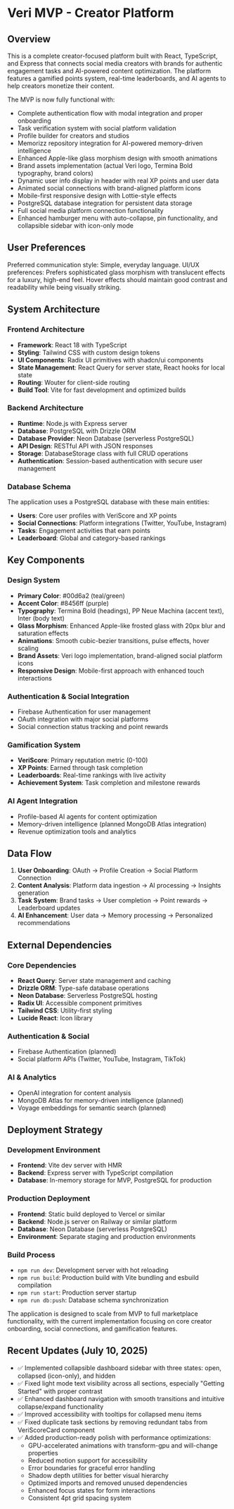 # Veri MVP - Creator Platform

## Overview

This is a complete creator-focused platform built with React, TypeScript, and Express that connects social media creators with brands for authentic engagement tasks and AI-powered content optimization. The platform features a gamified points system, real-time leaderboards, and AI agents to help creators monetize their content.

The MVP is now fully functional with:
- Complete authentication flow with modal integration and proper onboarding
- Task verification system with social platform validation
- Profile builder for creators and studios
- Memorizz repository integration for AI-powered memory-driven intelligence
- Enhanced Apple-like glass morphism design with smooth animations
- Brand assets implementation (actual Veri logo, Termina Bold typography, brand colors)
- Dynamic user info display in header with real XP points and user data
- Animated social connections with brand-aligned platform icons
- Mobile-first responsive design with Lottie-style effects
- PostgreSQL database integration for persistent data storage
- Full social media platform connection functionality
- Enhanced hamburger menu with auto-collapse, pin functionality, and collapsible sidebar with icon-only mode

## User Preferences

Preferred communication style: Simple, everyday language.
UI/UX preferences: Prefers sophisticated glass morphism with translucent effects for a luxury, high-end feel. Hover effects should maintain good contrast and readability while being visually striking.

## System Architecture

### Frontend Architecture
- **Framework**: React 18 with TypeScript
- **Styling**: Tailwind CSS with custom design tokens
- **UI Components**: Radix UI primitives with shadcn/ui components
- **State Management**: React Query for server state, React hooks for local state
- **Routing**: Wouter for client-side routing
- **Build Tool**: Vite for fast development and optimized builds

### Backend Architecture
- **Runtime**: Node.js with Express server
- **Database**: PostgreSQL with Drizzle ORM
- **Database Provider**: Neon Database (serverless PostgreSQL)
- **API Design**: RESTful API with JSON responses
- **Storage**: DatabaseStorage class with full CRUD operations
- **Authentication**: Session-based authentication with secure user management

### Database Schema
The application uses a PostgreSQL database with these main entities:
- **Users**: Core user profiles with VeriScore and XP points
- **Social Connections**: Platform integrations (Twitter, YouTube, Instagram)
- **Tasks**: Engagement activities that earn points
- **Leaderboard**: Global and category-based rankings

## Key Components

### Design System
- **Primary Color**: #00d6a2 (teal/green) 
- **Accent Color**: #8456ff (purple)
- **Typography**: Termina Bold (headings), PP Neue Machina (accent text), Inter (body text)
- **Glass Morphism**: Enhanced Apple-like frosted glass with 20px blur and saturation effects
- **Animations**: Smooth cubic-bezier transitions, pulse effects, hover scaling
- **Brand Assets**: Veri logo implementation, brand-aligned social platform icons
- **Responsive Design**: Mobile-first approach with enhanced touch interactions

### Authentication & Social Integration
- Firebase Authentication for user management
- OAuth integration with major social platforms
- Social connection status tracking and point rewards

### Gamification System
- **VeriScore**: Primary reputation metric (0-100)
- **XP Points**: Earned through task completion
- **Leaderboards**: Real-time rankings with live activity
- **Achievement System**: Task completion and milestone rewards

### AI Agent Integration
- Profile-based AI agents for content optimization
- Memory-driven intelligence (planned MongoDB Atlas integration)
- Revenue optimization tools and analytics

## Data Flow

1. **User Onboarding**: OAuth → Profile Creation → Social Platform Connection
2. **Content Analysis**: Platform data ingestion → AI processing → Insights generation
3. **Task System**: Brand tasks → User completion → Point rewards → Leaderboard updates
4. **AI Enhancement**: User data → Memory processing → Personalized recommendations

## External Dependencies

### Core Dependencies
- **React Query**: Server state management and caching
- **Drizzle ORM**: Type-safe database operations
- **Neon Database**: Serverless PostgreSQL hosting
- **Radix UI**: Accessible component primitives
- **Tailwind CSS**: Utility-first styling
- **Lucide React**: Icon library

### Authentication & Social
- Firebase Authentication (planned)
- Social platform APIs (Twitter, YouTube, Instagram, TikTok)

### AI & Analytics
- OpenAI integration for content analysis
- MongoDB Atlas for memory-driven intelligence (planned)
- Voyage embeddings for semantic search (planned)

## Deployment Strategy

### Development Environment
- **Frontend**: Vite dev server with HMR
- **Backend**: Express server with TypeScript compilation
- **Database**: In-memory storage for MVP, PostgreSQL for production

### Production Deployment
- **Frontend**: Static build deployed to Vercel or similar
- **Backend**: Node.js server on Railway or similar platform
- **Database**: Neon Database (serverless PostgreSQL)
- **Environment**: Separate staging and production environments

### Build Process
- `npm run dev`: Development server with hot reloading
- `npm run build`: Production build with Vite bundling and esbuild compilation
- `npm run start`: Production server startup
- `npm run db:push`: Database schema synchronization

The application is designed to scale from MVP to full marketplace functionality, with the current implementation focusing on core creator onboarding, social connections, and gamification features.

## Recent Updates (July 10, 2025)
- ✅ Implemented collapsible dashboard sidebar with three states: open, collapsed (icon-only), and hidden
- ✅ Fixed light mode text visibility across all sections, especially "Getting Started" with proper contrast
- ✅ Enhanced dashboard navigation with smooth transitions and intuitive collapse/expand functionality
- ✅ Improved accessibility with tooltips for collapsed menu items
- ✅ Fixed duplicate task sections by removing redundant tabs from VeriScoreCard component
- ✅ Added production-ready polish with performance optimizations:
  - GPU-accelerated animations with transform-gpu and will-change properties
  - Reduced motion support for accessibility
  - Error boundaries for graceful error handling
  - Shadow depth utilities for better visual hierarchy
  - Optimized imports and removed unused dependencies
  - Enhanced focus states for form interactions
  - Consistent 4pt grid spacing system